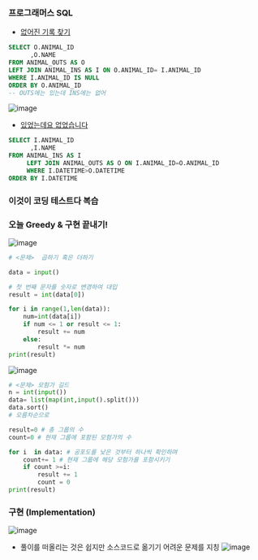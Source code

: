 ### 프로그래머스 SQL 
- [없어진 기록 찾기](https://school.programmers.co.kr/learn/courses/30/lessons/59042)

```sql
SELECT O.ANIMAL_ID
      ,O.NAME 
FROM ANIMAL_OUTS AS O 
LEFT JOIN ANIMAL_INS AS I ON O.ANIMAL_ID= I.ANIMAL_ID 
WHERE I.ANIMAL_ID IS NULL 
ORDER BY O.ANIMAL_ID
-- OUTS에는 있는데 INS에는 없어
```
![image](https://user-images.githubusercontent.com/89775352/180601958-00e53af6-6793-475d-a808-0583547d946d.png)

- [있었는데요 없었습니다](https://school.programmers.co.kr/learn/courses/30/lessons/59043)
```sql
SELECT I.ANIMAL_ID
      ,I.NAME
FROM ANIMAL_INS AS I 
     LEFT JOIN ANIMAL_OUTS AS O ON I.ANIMAL_ID=O.ANIMAL_ID
     WHERE I.DATETIME>O.DATETIME
ORDER BY I.DATETIME     
```
### 이것이 코딩 테스트다 복습 
### 오늘 Greedy & 구현 끝내기!

![image](https://user-images.githubusercontent.com/89775352/180601265-5106cea3-25bb-40a6-b352-b189ff093366.png)

```python
# <문제>  곱하기 혹은 더하기 

data = input()

# 첫 번째 문자를 숫자로 변경하여 대입 
result = int(data[0])

for i in range(1,len(data)):
    num=int(data[i])
    if num <= 1 or result <= 1:
        result += num
    else: 
        result *= num
print(result)   
```
![image](https://user-images.githubusercontent.com/89775352/180601297-95fdeeac-e029-47f1-b66f-3b42452a2b64.png)
```python
# <문제> 모험가 길드 
n = int(input())
data= list(map(int,input().split()))
data.sort() 
# 오름차순으로 

result=0 # 총 그룹의 수 
count=0 # 현재 그룹에 포함된 모험가의 수 

for i  in data: # 공포도를 낮은 것부터 하나씩 확인하며 
    count+= 1 # 현재 그룹에 해당 모험가를 포함시키기
    if count >=i:
        result += 1
        count = 0
print(result)  
```
### 구현 (Implementation)
![image](https://user-images.githubusercontent.com/89775352/180602736-673b76e3-a34d-4afd-bb73-158990f07f35.png)
- 풀이를 떠올리는 것은 쉽지만 소스코드로 옮기기 어려운 문제를 지칭 
![image](https://user-images.githubusercontent.com/89775352/180602821-c4e431bd-0966-4a7d-9e30-43afb930ab22.png)
